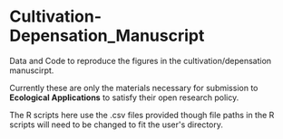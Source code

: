 # Cultivation-Depensation_Manuscript
Data and Code to reproduce the figures in the cultivation/depensation manuscirpt.

Currently these are only the materials necessary for submission to **Ecological Applications** to satisfy their open research policy.

The R scripts here use the .csv files provided though file paths in the R scripts will need to be changed to fit the user's directory.
